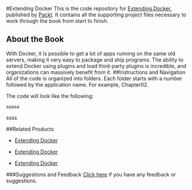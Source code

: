 #Extending Docker
This is the code repository for [Extending Docker](https://www.packtpub.com/networking-and-servers/extending-docker?utm_source=github&utm_medium=repository&utm_campaign=9781786463142), published by [Packt](https://www.packtpub.com/?utm_source=github). It contains all the supporting project files necessary to work through the book from start to finish.
## About the Book
With Docker, it is possible to get a lot of apps running on the same old servers, making it very easy to package and ship programs. The ability to extend Docker using plugins and load third-party plugins is incredible, and organizations can massively benefit from it.
##Instructions and Navigation
All of the code is organized into folders. Each folder starts with a number followed by the application name. For example, Chapter02.



The code will look like the following:
```
aaaaa
```

ssss

##Related Products
* [Extending Docker](https://www.packtpub.com/networking-and-servers/extending-docker?utm_source=github&utm_medium=repository&utm_campaign=9781786463142)

* [Extending Docker](https://www.packtpub.com/networking-and-servers/extending-docker?utm_source=github&utm_medium=repository&utm_campaign=9781786463142)

* [Extending Docker](https://www.packtpub.com/networking-and-servers/extending-docker?utm_source=github&utm_medium=repository&utm_campaign=9781786463142)

###Suggestions and Feedback
[Click here](https://docs.google.com/forms/d/e/1FAIpQLSe5qwunkGf6PUvzPirPDtuy1Du5Rlzew23UBp2S-P3wB-GcwQ/viewform) if you have any feedback or suggestions.
